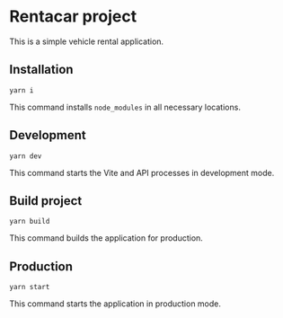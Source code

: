 # Rentacar project
This is a simple vehicle rental application.

## Installation
```
yarn i
```
This command installs `node_modules` in all necessary locations.

## Development
```
yarn dev
```
This command starts the Vite and API processes in development mode.

## Build project
```
yarn build
```
This command builds the application for production.

## Production
```
yarn start
```
This command starts the application in production mode.
